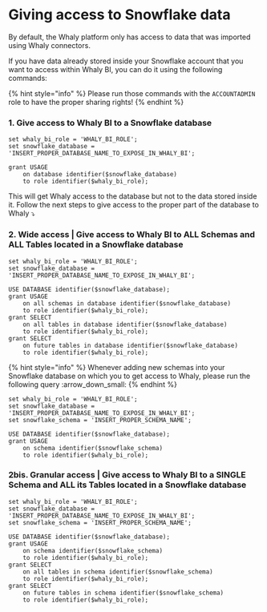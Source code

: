 # Giving access to Snowflake data

By default, the Whaly platform only has access to data that was imported using Whaly connectors.

If you have data already stored inside your Snowflake account that you want to access within Whaly BI, you can do it using the following commands:

{% hint style="info" %}
Please run those commands with the `ACCOUNTADMIN` role to have the proper sharing rights!
{% endhint %}

### 1. Give access to Whaly BI to a Snowflake database

```
set whaly_bi_role = 'WHALY_BI_ROLE';
set snowflake_database = 'INSERT_PROPER_DATABASE_NAME_TO_EXPOSE_IN_WHALY_BI';

grant USAGE
    on database identifier($snowflake_database)
    to role identifier($whaly_bi_role);
```

This will get Whaly access to the database but not to the data stored inside it. Follow the next steps to give access to the proper part of the database to Whaly ⤵️

### 2. Wide access | Give access to Whaly BI to ALL Schemas and ALL Tables located in a Snowflake database

```
set whaly_bi_role = 'WHALY_BI_ROLE';
set snowflake_database = 'INSERT_PROPER_DATABASE_NAME_TO_EXPOSE_IN_WHALY_BI';

USE DATABASE identifier($snowflake_database);
grant USAGE
    on all schemas in database identifier($snowflake_database)
    to role identifier($whaly_bi_role);
grant SELECT 
    on all tables in database identifier($snowflake_database)
    to role identifier($whaly_bi_role);
grant SELECT 
    on future tables in database identifier($snowflake_database)
    to role identifier($whaly_bi_role);
```

{% hint style="info" %}
Whenever adding new schemas into your Snowflake database on which you to get access to Whaly, please run the following query :arrow\_down\_small:
{% endhint %}

```
set whaly_bi_role = 'WHALY_BI_ROLE';
set snowflake_database = 'INSERT_PROPER_DATABASE_NAME_TO_EXPOSE_IN_WHALY_BI';
set snowflake_schema = 'INSERT_PROPER_SCHEMA_NAME';

USE DATABASE identifier($snowflake_database);
grant USAGE
    on schema identifier($snowflake_schema)
    to role identifier($whaly_bi_role);
```

### 2bis. Granular access | Give access to Whaly BI to a SINGLE Schema and ALL its Tables located in a Snowflake database

```
set whaly_bi_role = 'WHALY_BI_ROLE';
set snowflake_database = 'INSERT_PROPER_DATABASE_NAME_TO_EXPOSE_IN_WHALY_BI';
set snowflake_schema = 'INSERT_PROPER_SCHEMA_NAME';

USE DATABASE identifier($snowflake_database);
grant USAGE
    on schema identifier($snowflake_schema)
    to role identifier($whaly_bi_role);
grant SELECT 
    on all tables in schema identifier($snowflake_schema)
    to role identifier($whaly_bi_role);
grant SELECT 
    on future tables in schema identifier($snowflake_schema)
    to role identifier($whaly_bi_role);
```


